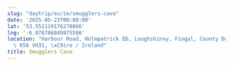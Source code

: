 ```yaml
---
slug: "daytrip/eu/ie/smugglers-cave"
date: '2025-05-23T00:00:00'
lat: '53.551119176270866'
lng: '-6.078786849975586'
location: "Harbour Road, Holmpatrick ED, Loughshinny, Fingal, County Dublin, Leinster,\
  \ K56 VH31, \xC9ire / Ireland"
title: Smugglers Cave
---
```



